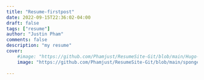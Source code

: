 ```yaml
---
title: "Resume-firstpost"
date: 2022-09-15T22:36:02-04:00
draft: false
tags: ["resume"]
author: "Justin Pham"
comments: false
description: "my resume"
cover:
    #image: "https://github.com/Phamjust/ResumeSite-Git/blob/main/Hugo-resume_site/spongebob.jpg?raw=true"
    image: "https://github.com/Phamjust/ResumeSite-Git/blob/main/spongebob.jpg?raw=true"
    
---
```


